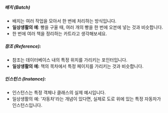 ##### 배치 (Batch)
- 배치는 여러 작업을 모아서 한 번에 처리하는 방식입니다.
- **일상생활의 예**: 빵을 구울 때, 여러 개의 빵을 한 번에 오븐에 넣는 것과 비슷합니다.
- 한 번에 여러 책을 정리하는 카트라고 생각해보세요.
##### 참조 (Reference):
- 참조는 데이터베이스 내의 특정 위치를 가리키는 포인터입니다.
- **일상생활의 예:** 책의 목차에서 특정 페이지를 가리키는 것과 비슷합니다.
##### 인스턴스 (Instance):
- 인스턴스는 특정 객체나 클래스의 실제 예시입니다.
- 일상생활의 예: '자동차'라는 개념이 있다면, 실제로 도로 위에 있는 특정 자동차가 인스턴스입니다.